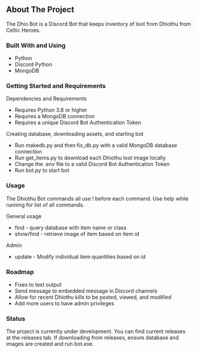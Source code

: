 ## About The Project

The Dhio Bot is a Discord Bot that keeps inventory of loot from Dhiothu from Celtic Heroes. 


### Built With and Using

* Python
* Discord Python
* MongoDB


### Getting Started and Requirements
Dependencies and Requirements
* Requires Python 3.8 or higher
* Requires a MongoDB connection
* Requires a unique Discord Bot Authentication Token

Creating database, downloading assets, and starting bot
* Run makedb.py and then fix_db.py with a valid MongoDB database connection
* Run get_items.py to download each Dhiothu loot image locally
* Change the .env file to a valid Discord Bot Authentication Token
* Run bot.py to start bot

### Usage
The Dhiothu Bot commands all use ! before each command. Use help while running for list of all commands.

General usage
* find - query database with item name or class
* show/find - retrieve image of item based on item id

Admin
* update - Modify individual item quantities based on id

### Roadmap

-  Fixes to text output
-  Send message to embedded message in Discord channels
-  Allow for recent Dhiothu kills to be posted, viewed, and modified
-  Add more users to have admin privileges


### Status

The project is currently under development. You can find current releases at the releases tab. If downloading from
releases, ensure database and images are created and run bot.exe.

